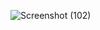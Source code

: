 ![Screenshot (102)](https://github.com/MohamedHamedhh/Create-a-delivery-company-website/assets/147872542/b5a1524d-8ac9-4b34-8918-f21fc9ea3af7)
